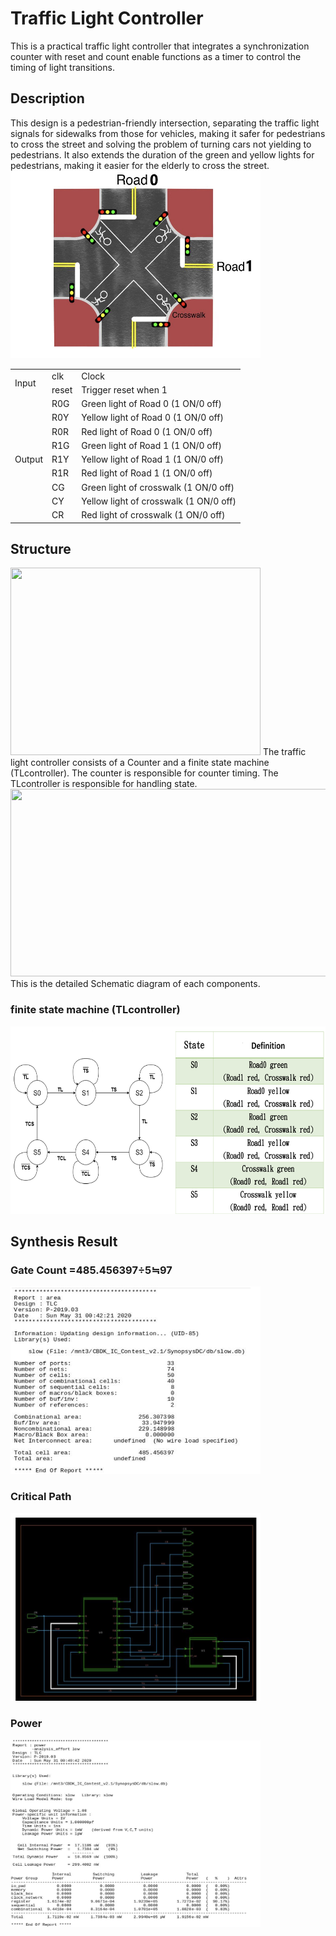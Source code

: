 # Traffic Light Controller  

This is a practical traffic light controller that integrates a synchronization counter with reset and count enable functions as a timer to control the timing of light transitions.  

## Description
This design is a pedestrian-friendly intersection, separating the traffic light signals for sidewalks from those for vehicles, making it safer for pedestrians to cross the street and solving the problem of turning cars not yielding to pedestrians. It also extends the duration of the green and yellow lights for pedestrians, making it easier for the elderly to cross the street. 
<img src="https://github.com/BearLand0713/Basic_Circuits_Design/blob/main/traffic_light_controler/picture/intersec.png" width="400" height="300">

<table>
    <tr>
        <td rowspan="2">Input</td><td>clk</td><td>Clock</td>
    </tr>
    <tr>
        <td>reset</td><td>Trigger reset when 1</td>
    </tr>
    <tr>
        <td rowspan="9">Output</td><td>R0G</td><td>Green light of Road 0 (1 ON/0 off)</td>
    </tr>
    <tr>
        <td>R0Y</td><td>Yellow light of Road 0 (1 ON/0 off)</td>
    </tr>
    <tr>
        <td>R0R</td><td>Red light of Road 0 (1 ON/0 off)</td>
    </tr>
    <tr>
        <td>R1G</td><td>Green light of Road 1 (1 ON/0 off)</td>
    </tr>
    <tr>
        <td>R1Y</td><td>Yellow light of Road 1 (1 ON/0 off)</td>
    </tr>
    <tr>
        <td>R1R</td><td>Red light of Road 1 (1 ON/0 off)</td>
    </tr>
    <tr>
        <td>CG</td><td>Green light of crosswalk (1 ON/0 off)</td>
    </tr>
    <tr>
        <td>CY</td><td>Yellow light of crosswalk (1 ON/0 off)</td>
    </tr>
    <tr>
        <td>CR</td><td>Red light of crosswalk (1 ON/0 off)</td>
    </tr>
</table>
   


## Structure  
    
<img src="https://github.com/BearLand0713/Basic_Circuits_Design/blob/main/traffic_light_controler/picture/TCL.png" width="400" height="300">  
The traffic light controller consists of a Counter and a finite state machine (TLcontroller). The counter is responsible for counter timing. The TLcontroller is responsible for handling state.  
  
<img src="https://github.com/BearLand0713/Basic_Circuits_Design/blob/main/traffic_light_controler/picture/detailed_TCL.png" width="600" height="300"> 
This is the detailed Schematic diagram of each components.  
  
### finite state machine (TLcontroller) 
<img src="https://github.com/BearLand0713/Basic_Circuits_Design/blob/main/traffic_light_controler/picture/state.png" width="600" height="300">   

  
## Synthesis Result  
### Gate Count =485.456397÷5≒97     
<img src="https://github.com/BearLand0713/Basic_Circuits_Design/blob/main/traffic_light_controler/picture/gatecount.png" width="400" height="300"> 

  
### Critical Path  
<img src="https://github.com/BearLand0713/Basic_Circuits_Design/blob/main/traffic_light_controler/picture/criticalpath.png" width="400" height="300"> 

  
### Power  
<img src="https://github.com/BearLand0713/Basic_Circuits_Design/blob/main/traffic_light_controler/picture/power.png" width="400" height="300"> 
